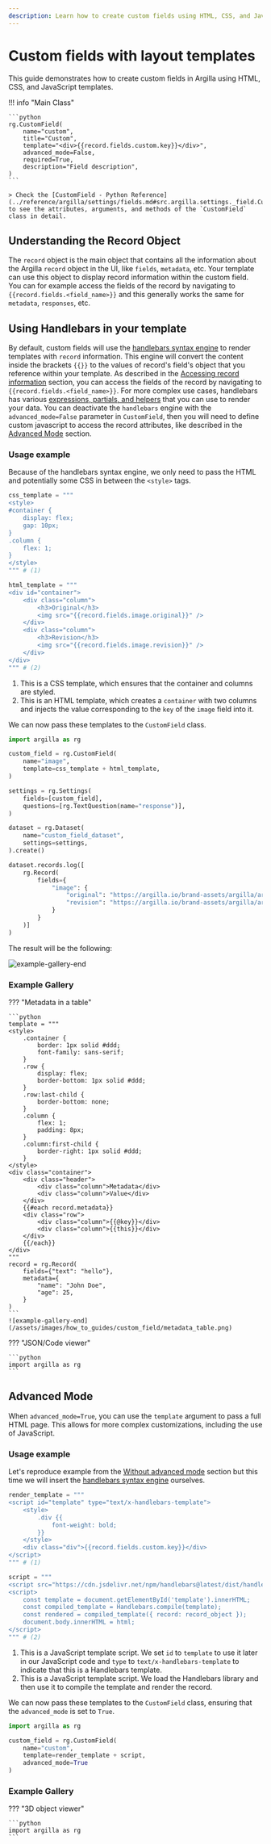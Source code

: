 ```yaml
---
description: Learn how to create custom fields using HTML, CSS, and JavaScript templates in Argilla.
---
```


# Custom fields with layout templates

This guide demonstrates how to create custom fields in Argilla using HTML, CSS, and JavaScript templates.

!!! info "Main Class"

    ```python
    rg.CustomField(
        name="custom",
        title="Custom",
        template="<div>{{record.fields.custom.key}}</div>",
        advanced_mode=False,
        required=True,
        description="Field description",
    )
    ```

    > Check the [CustomField - Python Reference](../reference/argilla/settings/fields.md#src.argilla.settings._field.CustomField) to see the attributes, arguments, and methods of the `CustomField` class in detail.

## Understanding the Record Object

The `record` object is the main object that contains all the information about the Argilla `record` object in the UI, like `fields`, `metadata`, etc. Your template can use this object to display record information within the custom field. You can for example access the fields of the record by navigating to `{{record.fields.<field_name>}}` and this generally works the same for `metadata`, `responses`, etc.

## Using Handlebars in your template

By default, custom fields will use the [handlebars syntax engine](https://handlebarsjs.com/) to render templates with `record` information. This engine will convert the content inside the brackets `{{}}` to the values of record's field's object that you reference within your template. As described in the [Accessing record information](#accessing-record-information) section, you can access the fields of the record by navigating to `{{record.fields.<field_name>}}`. For more complex use cases, handlebars has various [expressions, partials, and helpers](https://handlebarsjs.com/guide/) that you can use to render your data. You can deactivate the `handlebars` engine with the `advanced_mode=False` parameter in `CustomField`, then you will need to define custom javascript to access the record attributes, like described in the [Advanced Mode](#advanced-mode) section.

### Usage example

Because of the handlebars syntax engine, we only need to pass the HTML and potentially some CSS in between the `<style>` tags.

```python
css_template = """
<style>
#container {
    display: flex;
    gap: 10px;
}
.column {
    flex: 1;
}
</style>
""" # (1)

html_template = """
<div id="container">
    <div class="column">
        <h3>Original</h3>
        <img src="{{record.fields.image.original}}" />
    </div>
    <div class="column">
        <h3>Revision</h3>
        <img src="{{record.fields.image.revision}}" />
    </div>
</div>
""" # (2)
```

1. This is a CSS template, which ensures that the container and columns are styled.
2. This is an HTML template, which creates a `container` with two columns and injects the value corresponding to the `key` of the `image` field into it.

We can now pass these templates to the `CustomField` class.

```python
import argilla as rg

custom_field = rg.CustomField(
    name="image",
    template=css_template + html_template,
)

settings = rg.Settings(
    fields=[custom_field],
    questions=[rg.TextQuestion(name="response")],
)

dataset = rg.Dataset(
    name="custom_field_dataset",
    settings=settings,
).create()

dataset.records.log([
    rg.Record(
        fields={
            "image": {
                "original": "https://argilla.io/brand-assets/argilla/argilla-logo-color-black.png",
                "revision": "https://argilla.io/brand-assets/argilla/argilla-logo-black.png",
            }
        }
    )]
)
```

The result will be the following:

![example-gallery-end](/assets/images/how_to_guides/custom_field/images_in_two_columns.png)

### Example Gallery

??? "Metadata in a table"

    ```python
    template = """
    <style>
        .container {
            border: 1px solid #ddd;
            font-family: sans-serif;
        }
        .row {
            display: flex;
            border-bottom: 1px solid #ddd;
        }
        .row:last-child {
            border-bottom: none;
        }
        .column {
            flex: 1;
            padding: 8px;
        }
        .column:first-child {
            border-right: 1px solid #ddd;
        }
    </style>
    <div class="container">
        <div class="header">
            <div class="column">Metadata</div>
            <div class="column">Value</div>
        </div>
        {{#each record.metadata}}
        <div class="row">
            <div class="column">{{@key}}</div>
            <div class="column">{{this}}</div>
        </div>
        {{/each}}
    </div>
    """
    record = rg.Record(
        fields={"text": "hello"},
        metadata={
            "name": "John Doe",
            "age": 25,
        }
    )
    ```
    ![example-gallery-end](/assets/images/how_to_guides/custom_field/metadata_table.png)

??? "JSON/Code viewer"

    ```python
    import argilla as rg
    ```

## Advanced Mode

When `advanced_mode=True`, you can use the `template` argument to pass a full HTML page. This allows for more complex customizations, including the use of JavaScript.

### Usage example

Let's reproduce example from the [Without advanced mode](#without-advanced-mode) section but this time we will insert the [handlebars syntax engine](https://handlebarsjs.com/) ourselves.

```python
render_template = """
<script id="template" type="text/x-handlebars-template">
    <style>
        .div {{
            font-weight: bold;
        }}
    </style>
    <div class="div">{{record.fields.custom.key}}</div>
</script>
""" # (1)

script = """
<script src="https://cdn.jsdelivr.net/npm/handlebars@latest/dist/handlebars.min.js"></script>
<script>
    const template = document.getElementById('template').innerHTML;
    const compiled_template = Handlebars.compile(template);
    const rendered = compiled_template({ record: record_object });
    document.body.innerHTML = html;
</script>
""" # (2)
```

1. This is a JavaScript template script. We set `id` to `template` to use it later in our JavaScript code and `type` to `text/x-handlebars-template` to indicate that this is a Handlebars template.
2. This is a JavaScript template script. We load the Handlebars library and then use it to compile the template and render the record.

We can now pass these templates to the `CustomField` class, ensuring that the `advanced_mode` is set to `True`.

```python
import argilla as rg

custom_field = rg.CustomField(
    name="custom",
    template=render_template + script,
    advanced_mode=True
)
```

### Example Gallery

??? "3D object viewer"

    ```python
    import argilla as rg
    ```

